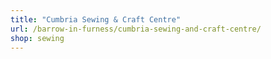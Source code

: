 ```yaml
---
title: "Cumbria Sewing & Craft Centre"
url: /barrow-in-furness/cumbria-sewing-and-craft-centre/
shop: sewing
---
```

